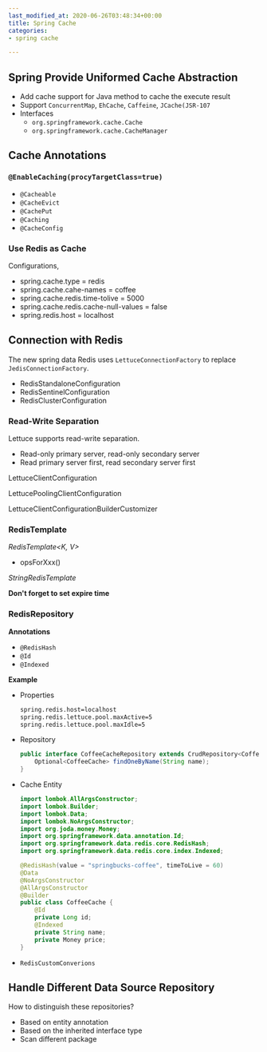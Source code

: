 ```yaml
---
last_modified_at: 2020-06-26T03:48:34+00:00
title: Spring Cache
categories:
- spring cache

---
```

## Spring Provide Uniformed Cache Abstraction

* Add cache support for Java method to cache the execute result
* Support `ConcurrentMap`, `EhCache`, `Caffeine`, `JCache(JSR-107`
* Interfaces
  * `org.springframework.cache.Cache`
  * `org.springframework.cache.CacheManager`

## Cache Annotations

### `@EnableCaching(procyTargetClass=true)`

* `@Cacheable`
* `@CacheEvict`
* `@CachePut`
* `@Caching`
* `@CacheConfig`

### Use Redis as Cache

Configurations,

* spring.cache.type = redis
* spring.cache.cahe-names = coffee
* spring.cache.redis.time-tolive = 5000
* spring.cache.redis.cache-null-values = false
* spring.redis.host = localhost

## Connection with Redis

The new spring data Redis uses `LettuceConnectionFactory` to replace `JedisConnectionFactory`.

* RedisStandaloneConfiguration
* RedisSentinelConfiguration
* RedisClusterConfiguration

### Read-Write Separation

Lettuce supports read-write separation.

* Read-only primary server, read-only secondary server
* Read primary server first, read secondary server first

LettuceClientConfiguration

LettucePoolingClientConfiguration

LettuceClientConfigurationBuilderCustomizer

### RedisTemplate

_RedisTemplate<K, V>_

* opsForXxx()

_StringRedisTemplate_

**Don't forget to set expire time**

### RedisRepository

**Annotations**

* `@RedisHash`
* `@Id`
* `@Indexed`

**Example**

* Properties
  ```bash
  spring.redis.host=localhost
  spring.redis.lettuce.pool.maxActive=5
  spring.redis.lettuce.pool.maxIdle=5
  ```

* Repository
  ```java
  public interface CoffeeCacheRepository extends CrudRepository<CoffeeCache, Long> {
      Optional<CoffeeCache> findOneByName(String name);
  }
  ```
* Cache Entity
  ```java
  import lombok.AllArgsConstructor;
  import lombok.Builder;
  import lombok.Data;
  import lombok.NoArgsConstructor;
  import org.joda.money.Money;
  import org.springframework.data.annotation.Id;
  import org.springframework.data.redis.core.RedisHash;
  import org.springframework.data.redis.core.index.Indexed;
  
  @RedisHash(value = "springbucks-coffee", timeToLive = 60)
  @Data
  @NoArgsConstructor
  @AllArgsConstructor
  @Builder
  public class CoffeeCache {
      @Id
      private Long id;
      @Indexed
      private String name;
      private Money price;
  }
  ```
* `RedisCustomConverions`

## Handle Different Data Source Repository

How to distinguish these repositories?

* Based on entity annotation
* Based on the inherited interface type
* Scan different package